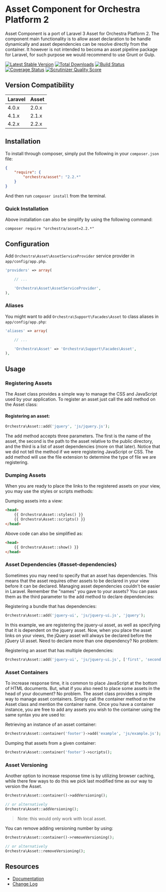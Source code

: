 Asset Component for Orchestra Platform 2
==============

Asset Component is a port of Laravel 3 Asset for Orchestra Platform 2. The component main functionality is to allow asset declaration to be handle dynamically and asset dependencies can be resolve directly from the container. It however is not intended to becoma an asset pipeline package for Laravel, for such purpose we would recommend to use Grunt or Gulp.

[![Latest Stable Version](https://poser.pugx.org/orchestra/asset/v/stable.png)](https://packagist.org/packages/orchestra/asset) 
[![Total Downloads](https://poser.pugx.org/orchestra/asset/downloads.png)](https://packagist.org/packages/orchestra/asset) 
[![Build Status](https://travis-ci.org/orchestral/asset.svg?branch=2.2)](https://travis-ci.org/orchestral/asset) 
[![Coverage Status](https://coveralls.io/repos/orchestral/asset/badge.png?branch=2.2)](https://coveralls.io/r/orchestral/asset?branch=2.2) 
[![Scrutinizer Quality Score](https://scrutinizer-ci.com/g/orchestral/asset/badges/quality-score.png?b=2.2)](https://scrutinizer-ci.com/g/orchestral/asset/) 


## Version Compatibility

Laravel    | Asset
:----------|:----------
 4.0.x     | 2.0.x
 4.1.x     | 2.1.x
 4.2.x     | 2.2.x
 

## Installation

To install through composer, simply put the following in your `composer.json` file:

```json
{
	"require": {
		"orchestra/asset": "2.2.*"
	}
}
```

And then run `composer install` from the terminal.

### Quick Installation

Above installation can also be simplify by using the following command:

	composer require "orchestra/asset=2.2.*"

## Configuration

Add `Orchestra\Asset\AssetServiceProvider` service provider in `app/config/app.php`.

```php
'providers' => array(

	// ...

	'Orchestra\Asset\AssetServiceProvider',
),
```

### Aliases

You might want to add `Orchestra\Support\Facades\Asset` to class aliases in `app/config/app.php`:

```php
'aliases' => array(

	// ...

	'Orchestra\Asset' => 'Orchestra\Support\Facades\Asset',
),
```

## Usage

### Registering Assets

The Asset class provides a simple way to manage the CSS and JavaScript used by your application. To register an asset just call the add method on the Asset class:

#### Registering an asset:

```php
Orchestra\Asset::add('jquery', 'js/jquery.js');
```

The add method accepts three parameters. The first is the name of the asset, the second is the path to the asset relative to the public directory, and the third is a list of asset dependencies (more on that later). Notice that we did not tell the method if we were registering JavaScript or CSS. The add method will use the file extension to determine the type of file we are registering.

### Dumping Assets

When you are ready to place the links to the registered assets on your view, you may use the styles or scripts methods:

Dumping assets into a view:

```html
<head>
	{{ Orchestra\Asset::styles() }}
	{{ Orchestra\Asset::scripts() }}
</head>
```

Above code can also be simplified as:

```html
<head>
	{{ Orchestra\Asset::show() }}
</head>
```

### Asset Dependencies {#asset-dependencies}

Sometimes you may need to specify that an asset has dependencies. This means that the asset requires other assets to be declared in your view before it can be declared. Managing asset dependencies couldn't be easier in Laravel. Remember the "names" you gave to your assets? You can pass them as the third parameter to the add method to declare dependencies:

Registering a bundle that has dependencies:

```php
Orchestra\Asset::add('jquery-ui', 'js/jquery-ui.js', 'jquery');
```

In this example, we are registering the jquery-ui asset, as well as specifying that it is dependent on the jquery asset. Now, when you place the asset links on your views, the jQuery asset will always be declared before the jQuery UI asset. Need to declare more than one dependency? No problem:

Registering an asset that has multiple dependencies:

```php
Orchestra\Asset::add('jquery-ui', 'js/jquery-ui.js', ['first', 'second']);
```

### Asset Containers

To increase response time, it is common to place JavaScript at the bottom of HTML documents. But, what if you also need to place some assets in the head of your document? No problem. The asset class provides a simple way to manage asset containers. Simply call the container method on the Asset class and mention the container name. Once you have a container instance, you are free to add any assets you wish to the container using the same syntax you are used to:

Retrieving an instance of an asset container:

```php
Orchestra\Asset::container('footer')->add('example', 'js/example.js');
```

Dumping that assets from a given container:

```php
Orchestra\Asset::container('footer')->scripts();
```

### Asset Versioning

Another option to increase response time is by utilizing browser caching, while there few ways to do this we pick last modified time as our way to version the Asset.

```php
Orchestra\Asset::container()->addVersioning();

// or alternatively
Orchestra\Asset::addVersioning();
```

> Note: this would only work with local asset.

You can remove adding versioning number by using:

```php
Orchestra\Asset::container()->removeVersioning();
	
// or alternatively
Orchestra\Asset::removeVersioning();
```
	
## Resources

* [Documentation](http://orchestraplatform.com/docs/latest/components/asset)
* [Change Log](http://orchestraplatform.com/docs/latest/components/asset/changes#v2-2)

